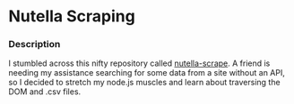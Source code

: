 # Nutella Scraping

### Description

I stumbled across this nifty repository called [nutella-scrape](https://github.com/karissa/nutella-scrape).
A friend is needing my assistance searching for some data from a site without an API, so I decided to stretch my node.js muscles and learn about traversing the DOM and .csv files.


